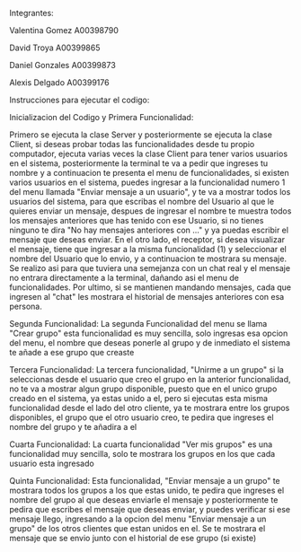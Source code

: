 Integrantes:
  
  Valentina Gomez A00398790
  
  David Troya A00399865
  
  Daniel Gonzales A00399873
  
  Alexis Delgado A00399176

Instrucciones para ejecutar el codigo:

Inicializacion del Codigo y Primera Funcionalidad:

Primero se ejecuta la clase Server y posteriormente se ejecuta la clase Client, si deseas probar todas las funcionalidades desde tu propio computador, ejecuta varias veces la clase Client para tener varios usuarios en el sistema,
posteriormente la terminal te va a pedir que ingreses tu nombre y a continuacion te presenta el menu de funcionalidades, si existen varios usuarios en el sistema, puedes ingresar a la funcionalidad numero 1 del menu llamada 
"Enviar mensaje a un usuario", y te va a mostrar todos los usuarios del sistema, para que escribas el nombre del Usuario al que le quieres enviar un mensaje, despues de ingresar el nombre te muestra todos los mensajes anteriores que has
tenido con ese Usuario, si no tienes ninguno te dira "No hay mensajes anteriores con ..." y ya puedas escribir el mensaje que deseas enviar. En el otro lado, el receptor, si desea visualizar el mensaje, tiene que ingresar a la misma
funcionalidad (1) y seleccionar el nombre del Usuario que lo envio, y a continuacion te mostrara su mensaje. Se realizo asi para que tuviera una semejanza con un chat real y el mensaje no entrara directamente a la terminal, dañando asi
el menu de funcionalidades. Por ultimo, si se mantienen mandando mensajes, cada que ingresen al "chat" les mostrara el historial de mensajes anteriores con esa persona.

Segunda Funcionalidad:
La segunda Funcionalidad del menu se llama "Crear grupo" esta funcionalidad es muy sencilla, solo ingresas esa opcion del menu, el nombre que deseas ponerle al grupo y de inmediato el sistema te añade a ese grupo que creaste

Tercera Funcionalidad:
La tercera funcionalidad, "Unirme a un grupo" si la seleccionas desde el usuario que creo el grupo en la anterior funcionalidad, no te va a mostrar algun grupo disponible, puesto que en el unico grupo creado en el sistema, 
ya estas unido a el, pero si ejecutas esta misma funcionalidad desde el lado del otro cliente, ya te mostrara entre los grupos disponibles, el grupo que el otro usuario creo, te pedira que ingreses el nombre del grupo y te añadira a el

Cuarta Funcionalidad:
La cuarta funcionalidad "Ver mis grupos" es una funcionalidad muy sencilla, solo te mostrara los grupos en los que cada usuario esta ingresado

Quinta Funcionalidad:
Esta funcionalidad, "Enviar mensaje a un grupo" te mostrara todos los grupos a los que estas unido, te pedira que ingreses el nombre del grupo al que deseas enviarle el mensaje y posteriormente te pedira que escribes el mensaje que deseas 
enviar, y puedes verificar si ese mensaje llego, ingresando a la opcion del menu "Enviar mensaje a un grupo" de los otros clientes que estan unidos en el. Se te mostrara el mensaje que se envio junto con el historial de ese grupo (si existe)

